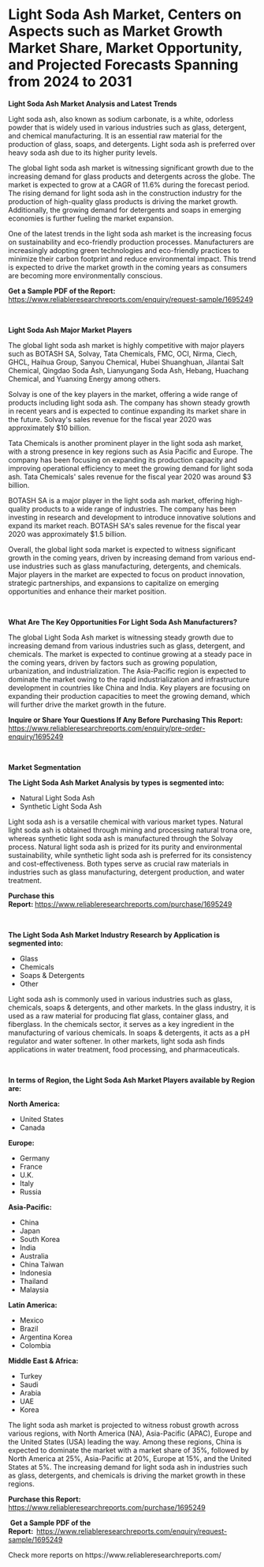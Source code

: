<p><h1>Light Soda Ash Market, Centers on Aspects such as Market Growth Market Share, Market Opportunity, and Projected Forecasts Spanning from 2024 to 2031</h1></p><p><strong>Light Soda Ash Market Analysis and Latest Trends</strong></p>
<p><p>Light soda ash, also known as sodium carbonate, is a white, odorless powder that is widely used in various industries such as glass, detergent, and chemical manufacturing. It is an essential raw material for the production of glass, soaps, and detergents. Light soda ash is preferred over heavy soda ash due to its higher purity levels.</p><p>The global light soda ash market is witnessing significant growth due to the increasing demand for glass products and detergents across the globe. The market is expected to grow at a CAGR of 11.6% during the forecast period. The rising demand for light soda ash in the construction industry for the production of high-quality glass products is driving the market growth. Additionally, the growing demand for detergents and soaps in emerging economies is further fueling the market expansion.</p><p>One of the latest trends in the light soda ash market is the increasing focus on sustainability and eco-friendly production processes. Manufacturers are increasingly adopting green technologies and eco-friendly practices to minimize their carbon footprint and reduce environmental impact. This trend is expected to drive the market growth in the coming years as consumers are becoming more environmentally conscious.</p></p>
<p><strong>Get a Sample PDF of the Report:&nbsp;</strong> <a href="https://www.reliableresearchreports.com/enquiry/request-sample/1695249">https://www.reliableresearchreports.com/enquiry/request-sample/1695249</a></p>
<p>&nbsp;</p>
<p><strong>Light Soda Ash Major Market Players</strong></p>
<p><p>The global light soda ash market is highly competitive with major players such as BOTASH SA, Solvay, Tata Chemicals, FMC, OCI, Nirma, Ciech, GHCL, Haihua Group, Sanyou Chemical, Hubei Shuanghuan, Jilantai Salt Chemical, Qingdao Soda Ash, Lianyungang Soda Ash, Hebang, Huachang Chemical, and Yuanxing Energy among others. </p><p>Solvay is one of the key players in the market, offering a wide range of products including light soda ash. The company has shown steady growth in recent years and is expected to continue expanding its market share in the future. Solvay's sales revenue for the fiscal year 2020 was approximately $10 billion.</p><p>Tata Chemicals is another prominent player in the light soda ash market, with a strong presence in key regions such as Asia Pacific and Europe. The company has been focusing on expanding its production capacity and improving operational efficiency to meet the growing demand for light soda ash. Tata Chemicals' sales revenue for the fiscal year 2020 was around $3 billion.</p><p>BOTASH SA is a major player in the light soda ash market, offering high-quality products to a wide range of industries. The company has been investing in research and development to introduce innovative solutions and expand its market reach. BOTASH SA's sales revenue for the fiscal year 2020 was approximately $1.5 billion.</p><p>Overall, the global light soda market is expected to witness significant growth in the coming years, driven by increasing demand from various end-use industries such as glass manufacturing, detergents, and chemicals. Major players in the market are expected to focus on product innovation, strategic partnerships, and expansions to capitalize on emerging opportunities and enhance their market position.</p></p>
<p>&nbsp;</p>
<p><strong>What Are The Key Opportunities For Light Soda Ash Manufacturers?</strong></p>
<p><p>The global Light Soda Ash market is witnessing steady growth due to increasing demand from various industries such as glass, detergent, and chemicals. The market is expected to continue growing at a steady pace in the coming years, driven by factors such as growing population, urbanization, and industrialization. The Asia-Pacific region is expected to dominate the market owing to the rapid industrialization and infrastructure development in countries like China and India. Key players are focusing on expanding their production capacities to meet the growing demand, which will further drive the market growth in the future.</p></p>
<p><strong>Inquire or Share Your Questions If Any Before Purchasing This Report:</strong> <a href="https://www.reliableresearchreports.com/enquiry/pre-order-enquiry/1695249">https://www.reliableresearchreports.com/enquiry/pre-order-enquiry/1695249</a></p>
<p>&nbsp;</p>
<p><strong>Market Segmentation</strong></p>
<p><strong>The Light Soda Ash Market Analysis by types is segmented into:</strong></p>
<p><ul><li>Natural Light Soda Ash</li><li>Synthetic Light Soda Ash</li></ul></p>
<p><p>Light soda ash is a versatile chemical with various market types. Natural light soda ash is obtained through mining and processing natural trona ore, whereas synthetic light soda ash is manufactured through the Solvay process. Natural light soda ash is prized for its purity and environmental sustainability, while synthetic light soda ash is preferred for its consistency and cost-effectiveness. Both types serve as crucial raw materials in industries such as glass manufacturing, detergent production, and water treatment.</p></p>
<p><strong>Purchase this Report:&nbsp;</strong><a href="https://www.reliableresearchreports.com/purchase/1695249">https://www.reliableresearchreports.com/purchase/1695249</a></p>
<p>&nbsp;</p>
<p><strong>The Light Soda Ash Market Industry Research by Application is segmented into:</strong></p>
<p><ul><li>Glass</li><li>Chemicals</li><li>Soaps & Detergents</li><li>Other</li></ul></p>
<p><p>Light soda ash is commonly used in various industries such as glass, chemicals, soaps & detergents, and other markets. In the glass industry, it is used as a raw material for producing flat glass, container glass, and fiberglass. In the chemicals sector, it serves as a key ingredient in the manufacturing of various chemicals. In soaps & detergents, it acts as a pH regulator and water softener. In other markets, light soda ash finds applications in water treatment, food processing, and pharmaceuticals.</p></p>
<p>&nbsp;</p>
<p><strong>In terms of Region, the Light Soda Ash Market Players available by Region are:</strong></p>
<p>
    <p> <strong> North America: </strong>
        <ul>
            <li>United States</li>
            <li>Canada</li>
        </ul>
        </p> 
    <p> <strong> Europe: </strong>
        <ul>
            <li>Germany</li>
            <li>France</li>
            <li>U.K.</li>
            <li>Italy</li>
            <li>Russia</li>
        </ul>
        </p> 
    <p> <strong> Asia-Pacific: </strong>
        <ul>
            <li>China</li>
            <li>Japan</li>
            <li>South Korea</li>
            <li>India</li>
            <li>Australia</li>
            <li>China Taiwan</li>
            <li>Indonesia</li>
            <li>Thailand</li>
            <li>Malaysia</li>
        </ul>
        </p> 
    <p> <strong> Latin America: </strong>
        <ul>
            <li>Mexico</li>
            <li>Brazil</li>
            <li>Argentina Korea</li>
            <li>Colombia</li>
        </ul>
        </p> 
    <p> <strong> Middle East & Africa: </strong>
        <ul>
            <li>Turkey</li>
            <li>Saudi</li>
            <li>Arabia</li>
            <li>UAE</li>
            <li>Korea</li>
        </ul>
    </p>
    </p>
<p><p>The light soda ash market is projected to witness robust growth across various regions, with North America (NA), Asia-Pacific (APAC), Europe and the United States (USA) leading the way. Among these regions, China is expected to dominate the market with a market share of 35%, followed by North America at 25%, Asia-Pacific at 20%, Europe at 15%, and the United States at 5%. The increasing demand for light soda ash in industries such as glass, detergents, and chemicals is driving the market growth in these regions.</p></p>
<p><strong>Purchase this Report: </strong><a href="https://www.reliableresearchreports.com/purchase/1695249">https://www.reliableresearchreports.com/purchase/1695249</a></p>
<p>&nbsp;<strong>Get a Sample PDF of the Report:&nbsp;&nbsp;</strong><a href="https://www.reliableresearchreports.com/enquiry/request-sample/1695249">https://www.reliableresearchreports.com/enquiry/request-sample/1695249</a></p>
<p><strong></strong></p>
<p>Check more reports on https://www.reliableresearchreports.com/</p>